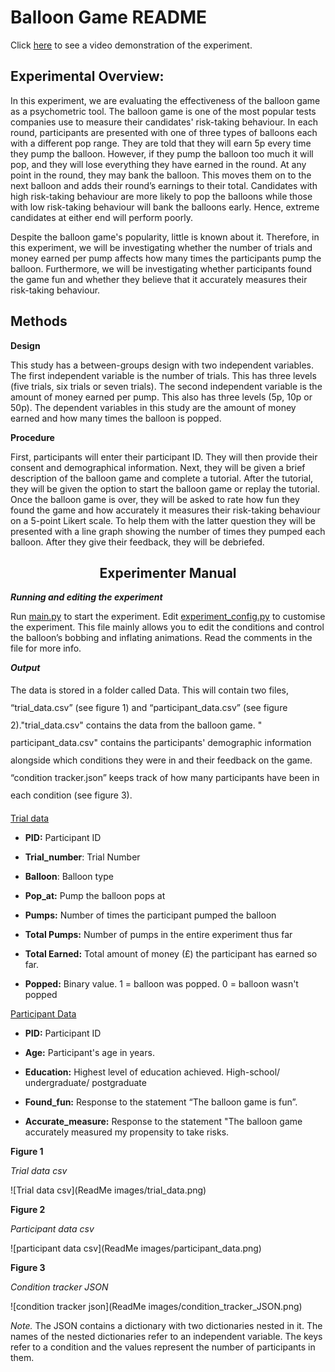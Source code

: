# Balloon Game README

Click [here](demo.mp4) to see a video demonstration of the experiment.

<h2> Experimental Overview: </h2>


In this experiment, we are evaluating the effectiveness of the balloon game as a psychometric tool. The balloon game is
one of the most popular tests companies use to measure their candidates' risk-taking behaviour. In each round,
participants are presented with one of three types of balloons each with a different pop range. They are told that they
will earn 5p every time they pump the balloon. However, if they pump the balloon too much it will pop, and they will
lose everything they have earned in the round. At any point in the round, they may bank the balloon. This moves them on
to the next balloon and adds their round’s earnings to their total. Candidates with high risk-taking behaviour are more
likely to pop the balloons while those with low risk-taking behaviour will bank the balloons early. Hence, extreme
candidates at either end will perform poorly.

Despite the balloon game's popularity, little is known about it. Therefore, in this experiment, we will be investigating
whether the number of trials and money earned per pump affects how many times the participants pump the balloon.
Furthermore, we will be investigating whether participants found the game fun and whether they believe that it
accurately measures their risk-taking behaviour.


<h2>Methods</h2>

**Design**

This study has a between-groups design with two independent variables. The first independent variable is the number of
trials. This has three levels (five trials, six trials or seven trials). The second independent variable is the amount
of money earned per pump. This also has three levels (5p, 10p or 50p). The dependent variables in this study are the
amount of money earned and how many times the balloon is popped.

**Procedure**

First, participants will enter their participant ID. They will then provide their consent and demographical information.
Next, they will be given a brief description of the balloon game and complete a tutorial. After the tutorial, they will
be given the option to start the balloon game or replay the tutorial. Once the balloon game is over, they will be asked
to rate how fun they found the game and how accurately it measures their risk-taking behaviour on a 5-point Likert
scale. To help them with the latter question they will be presented with a line graph showing the number of times they
pumped each balloon. After they give their feedback, they will be debriefed.

<center><h2>Experimenter Manual</center></h2>

<b><i>Running and editing the experiment</i></b>

Run [main.py](main.py) to start the experiment. Edit [experiment_config.py](experiment_config.py) to customise the
experiment. This file mainly allows you to edit the conditions and control the balloon’s bobbing and inflating
animations. Read the comments in the file for more info.

<b><i>Output</i></b>

<p style="line-height: 2em;">
The data is stored in a folder called Data. This will contain two files, “trial_data.csv” (see figure 1) and 
“participant_data.csv” (see figure 2)."trial_data.csv" contains the data from the balloon game. "
participant_data.csv" contains the participants' demographic information alongside which conditions they were in and 
their feedback on the game. “condition tracker.json” keeps track of how many participants have been in each condition 
(see figure 3). 
</p>


<u>Trial data</u>

* **PID:** Participant ID

* **Trial_number**: Trial Number

* **Balloon**: Balloon type

* **Pop_at:** Pump the balloon pops at

* **Pumps:** Number of times the participant pumped the balloon

* **Total Pumps:** Number of pumps in the entire experiment thus far

* **Total Earned:** Total amount of money (£) the participant has earned so far.

* **Popped:** Binary value. 1 = balloon was popped. 0 = balloon wasn't popped

<u>Participant Data</u>

* **PID:** Participant ID

* **Age:** Participant's age in years.

* **Education:** Highest level of education achieved. High-school/ undergraduate/ postgraduate

* **Found_fun:** Response to the statement “The balloon game is fun”.

* **Accurate_measure:** Response to the statement "The balloon game accurately measured my propensity to take risks.

**Figure 1**

*Trial data csv*

![Trial data csv](ReadMe images/trial_data.png)

**Figure 2**

*Participant data csv*

![participant data csv](ReadMe images/participant_data.png)

**Figure 3**

*Condition tracker JSON*

![condition tracker json](ReadMe images/condition_tracker_JSON.png)

*Note.* The JSON contains a dictionary with two dictionaries nested in it. The names of the nested dictionaries refer to
an independent variable. The keys refer to a condition and the values represent the number of participants in them. 
